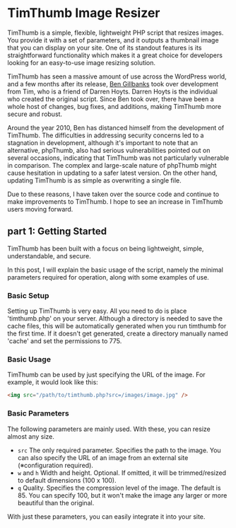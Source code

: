 # TimThumb Image Resizer

TimThumb is a simple, flexible, lightweight PHP script that resizes images. You provide it with a set of parameters, and it outputs a thumbnail image that you can display on your site. One of its standout features is its straightforward functionality which makes it a great choice for developers looking for an easy-to-use image resizing solution.

TimThumb has seen a massive amount of use across the WordPress world, and a few months after its release, [Ben Gillbanks](https://github.com/binarymoon) took over development from Tim, who is a friend of Darren Hoyts. Darren Hoyts is the individual who created the original script. Since Ben took over, there have been a whole host of changes, bug fixes, and additions, making TimThumb more secure and robust.

Around the year 2010, Ben has distanced himself from the development of TimThumb. The difficulties in addressing security concerns led to a stagnation in development, although it's important to note that an alternative, phpThumb, also had serious vulnerabilities pointed out on several occasions, indicating that TimThumb was not particularly vulnerable in comparison. The complex and large-scale nature of phpThumb might cause hesitation in updating to a safer latest version. On the other hand, updating TimThumb is as simple as overwriting a single file.

Due to these reasons, I have taken over the source code and continue to make improvements to TimThumb. I hope to see an increase in TimThumb users moving forward.

## part 1: Getting Started

TimThumb has been built with a focus on being lightweight, simple, understandable, and secure.

In this post, I will explain the basic usage of the script, namely the minimal parameters required for operation, along with some examples of use.

### Basic Setup

Setting up TimThumb is very easy. All you need to do is place 'timthumb.php' on your server. Although a directory is needed to save the cache files, this will be automatically generated when you run timthumb for the first time. If it doesn't get generated, create a directory manually named 'cache' and set the permissions to 775.

### Basic Usage

TimThumb can be used by just specifying the URL of the image. For example, it would look like this:

```html
<img src="/path/to/timthumb.php?src=/images/image.jpg" />
```

### Basic Parameters

The following parameters are mainly used. With these, you can resize almost any size.

- `src` The only required parameter. Specifies the path to the image. You can also specify the URL of an image from an external site (※configuration required).
- `w` and `h` Width and height. Optional. If omitted, it will be trimmed/resized to default dimensions (100 x 100).
- `q` Quality. Specifies the compression level of the image. The default is 85. You can specify 100, but it won't make the image any larger or more beautiful than the original.

With just these parameters, you can easily integrate it into your site.
